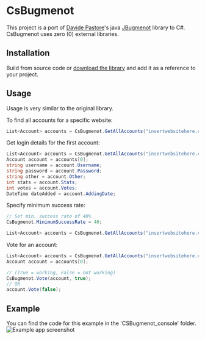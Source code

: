 # CsBugmenot
This project is a port of [Davide Pastore](https://github.com/DavidePastore)'s java [JBugmenot](https://github.com/DavidePastore/JBugmenot) library to C#. CsBugmenot uses zero (0) external libraries.

## Installation
Build from source code or [download the library](https://github.com/sleeyax/CsBugmenot/releases) and add it as a reference to your project.

## Usage
Usage is very similar to the original library.

To find all accounts for a specific website:
```csharp
List<Account> accounts = CsBugmenot.GetAllAccounts("insertwebsitehere.com");
```

Get login details for the first account:
```csharp
List<Account> accounts = CsBugmenot.GetAllAccounts("insertwebsitehere.com");
Account account = accounts[0];
string username = account.Username;
string password = account.Password;
string other = account.Other;
int stats = account.Stats;
int votes = account.Votes;
DateTime dateAdded = account.AddingDate;
```

Specify minimum success rate:
```csharp
// Set min. success rate of 40%
CsBugmenot.MinimumSuccessRate = 40;

List<Account> accounts = CsBugmenot.GetAllAccounts("insertwebsitehere.com");
```

Vote for an account:
```csharp
List<Account> accounts = CsBugmenot.GetAllAccounts("insertwebsitehere.com");
Account account = accounts[0];

// (True = working, False = not working)
CsBugmenot.Vote(account, true);
// OR
account.Vote(false);
```

## Example
You can find the code for this example in the 'CSBugmenot_console' folder.
![Example app screenshot](https://i.imgur.com/4TGNm5r.png)